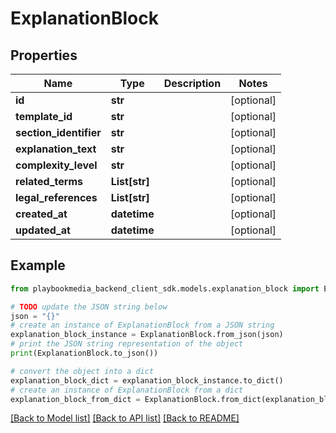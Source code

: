 # ExplanationBlock


## Properties

Name | Type | Description | Notes
------------ | ------------- | ------------- | -------------
**id** | **str** |  | [optional] 
**template_id** | **str** |  | [optional] 
**section_identifier** | **str** |  | [optional] 
**explanation_text** | **str** |  | [optional] 
**complexity_level** | **str** |  | [optional] 
**related_terms** | **List[str]** |  | [optional] 
**legal_references** | **List[str]** |  | [optional] 
**created_at** | **datetime** |  | [optional] 
**updated_at** | **datetime** |  | [optional] 

## Example

```python
from playbookmedia_backend_client_sdk.models.explanation_block import ExplanationBlock

# TODO update the JSON string below
json = "{}"
# create an instance of ExplanationBlock from a JSON string
explanation_block_instance = ExplanationBlock.from_json(json)
# print the JSON string representation of the object
print(ExplanationBlock.to_json())

# convert the object into a dict
explanation_block_dict = explanation_block_instance.to_dict()
# create an instance of ExplanationBlock from a dict
explanation_block_from_dict = ExplanationBlock.from_dict(explanation_block_dict)
```
[[Back to Model list]](../README.md#documentation-for-models) [[Back to API list]](../README.md#documentation-for-api-endpoints) [[Back to README]](../README.md)


